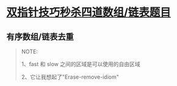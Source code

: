 # [双指针技巧秒杀四道数组/链表题目](https://mp.weixin.qq.com/s/55UPwGL0-Vgdh8wUEPXpMQ)



## 有序数组/链表去重

> NOTE: 
>
> 1、fast 和 slow 之间的区域是可以使用的自由区域
>
> 2、它让我想起了"Erase-remove-idiom"